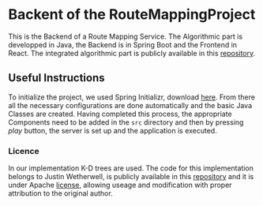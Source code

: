 # Backent of the RouteMappingProject
This is the Backend of a Route Mapping Service. The Algorithmic part is developped in Java, the Backend is in Spring Boot and the Frontend in React.
The integrated algorithmic part is publicly available in this [repository](https://github.com/KalliGiannikoglou/RouteMappingProject).

## Useful Instructions
To initialize the project, we used Spring Initializr, download [here](https://start.spring.io/). 
From there all the necessary configurations are done automatically and the basic Java Classes are created.
Having completed this process, the appropriate Components need to be added in the `src` directory and then by pressing _play_ button, the server is set up and the application is executed.

### Licence
In our implementation K-D trees are used. 
The code for this implementation belongs to Justin Wetherwell, is publicly available in this [repository](https://github.com/phishman3579/java-algorithms-implementation/blob/master/src/com/jwetherell/algorithms/data_structures/KdTree.java) and it is under Apache [license](https://github.com/phishman3579/java-algorithms-implementation/blob/master/LICENSE), allowing useage and modification with proper attribution to the original author.

